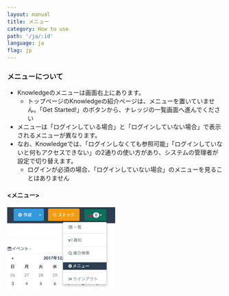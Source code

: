 ```yaml
---
layout: manual
title: メニュー
category: How to use
path: '/ja/:id'
language: ja
flag: jp
---
```




### メニューについて

- Knowledgeのメニューは画面右上にあります。
    - トップページのKnowledgeの紹介ページは、メニューを置いていません。「Get Started!」のボタンから、ナレッジの一覧画面へ進んでください
- メニューは「ログインしている場合」と「ログインしていない場合」で表示されるメニューが異なります。
- なお、Knowledgeでは、「ログインしなくても参照可能」「ログインしていないと何もアクセスできない」の2通りの使い方があり、システムの管理者が設定で切り替えます。
    - ログインが必須の場合、「ログインしていない場合」のメニューを見ることはありません

#### &lt;メニュー&gt;

<img  width="50%" src="/assets/manual/images/menu.ja.png" alt="menu.ja.png" />



